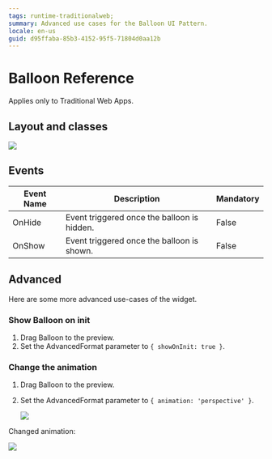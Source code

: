 ```yaml
---
tags: runtime-traditionalweb; 
summary: Advanced use cases for the Balloon UI Pattern.
locale: en-us
guid: d95ffaba-85b3-4152-95f5-71804d0aa12b
---
```


# Balloon Reference

<div class="info" markdown="1">

Applies only to Traditional Web Apps.

</div>

## Layout and classes

![](<images/balloon-image-2.png>)

## Events

| **Event Name** |  **Description** |  **Mandatory**  |
| ---|---|--- |  
| OnHide | Event triggered once the balloon is hidden.  |  False  |
| OnShow | Event triggered once the balloon is shown.  |  False  |

## Advanced

Here are some more advanced use-cases of the widget.

### Show Balloon on init

1. Drag Balloon to the preview.
1. Set the AdvancedFormat parameter to `{ showOnInit: true }`.

### Change the animation

1. Drag Balloon to the preview.

1. Set the AdvancedFormat parameter to `{ animation: 'perspective' }`.

    ![](<images/balloon-gif-1.gif>)

Changed animation:

![](<images/balloon-gif-2.gif>)
